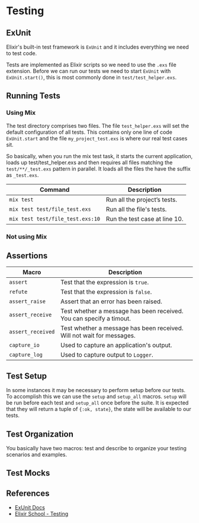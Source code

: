 # Testing

## ExUnit
Elixir's built-in test framework is `ExUnit` and it includes everything we need to test code. 

Tests are implemented as Elixir scripts so we need to use the `.exs` file extension. Before we can run our tests we need to start `ExUnit` with `ExUnit.start()`, this is most commonly done in `test/test_helper.exs`.

## Running Tests

### Using Mix
The test directory comprises two files. The file `test_helper.exs` will set the default configuration of all tests. This contains only one line of code `ExUnit.start` and the file `my_project_test.exs` is where our real test cases sit.

So basically, when you run the mix test task, it starts the current application, loads up test/test_helper.exs and then requires all files matching the `test/**/_test.exs` pattern in parallel. It loads all the files the have the suffix as `_test.exs`.

| Command | Description |
| ------- | ----------- |
| `mix test` | Run all the project’s tests. |
| `mix test test/file_test.exs` | Run all the file's tests. |
| `mix test test/file_test.exs:10` | Run the test case at line 10. |

### Not using Mix

## Assertions

| Macro | Description |
| -------- | ----------- |
| `assert` | Test that the expression is `true`.  |
| `refute` | Test that the expression is `false`. |
| `assert_raise`  | Assert that an error has been raised. |
| `assert_receive` | Test whether a message has been received. You can specify a timout. |
| `assert_received` | Test whether a message has been received. Will not wait for messages. |
| `capture_io` | Used to capture an application's output. |
| `capture_log` | Used to capture output to `Logger`. |

## Test Setup
In some instances it may be necessary to perform setup before our tests. To accomplish this we can use the `setup` and `setup_all` macros. `setup` will be run before each test and `setup_all` once before the suite. It is expected that they will return a tuple of `{:ok, state}`, the state will be available to our tests.

## Test Organization
You basically have two macros: test and describe to organize your testing scenarios and examples.

## Test Mocks


## References
- [ExUnit Docs](https://hexdocs.pm/ex_unit/ExUnit.html)
- [Elixir School - Testing](https://elixirschool.com/en/lessons/testing/basics)

